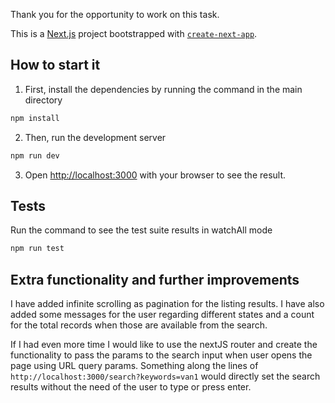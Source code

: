 Thank you for the opportunity to work on this task.

This is a [Next.js](https://nextjs.org/) project bootstrapped with [`create-next-app`](https://github.com/vercel/next.js/tree/canary/packages/create-next-app).

## How to start it

1. First, install the dependencies by running the command in the main directory

```bash
npm install
```

2. Then, run the development server

```bash
npm run dev
```

3. Open [http://localhost:3000](http://localhost:3000) with your browser to see the result.

## Tests

Run the command to see the test suite results in watchAll mode

```bash
npm run test
```

## Extra functionality and further improvements

I have added infinite scrolling as pagination for the listing results. I have also added some messages for the user regarding different states and
a count for the total records when those are available from the search.

If I had even more time I would like to use the nextJS router and create the functionality to pass the params
to the search input when user opens the page using URL query params. Something along the lines of `http://localhost:3000/search?keywords=van1`
would directly set the search results without the need of the user to type or press enter.


